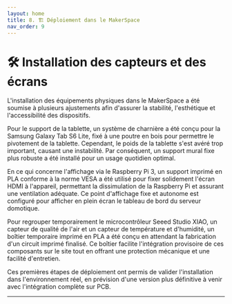 ```yaml
---
layout: home
title: 8. 🏗️ Déploiement dans le MakerSpace
nav_order: 9
---
```


# 🛠️ Installation des capteurs et des écrans

L'installation des équipements physiques dans le MakerSpace a été soumise à plusieurs ajustements afin d'assurer la stabilité, l'esthétique et l'accessibilité des dispositifs.

Pour le support de la tablette, un système de charnière a été conçu pour la Samsung Galaxy Tab S6 Lite, fixé à une poutre en bois pour permettre le pivotement de la tablette. Cependant, le poids de la tablette s'est avéré trop important, causant une instabilité. Par conséquent, un support mural fixe plus robuste a été installé pour un usage quotidien optimal.

En ce qui concerne l'affichage via le Raspberry Pi 3, un support imprimé en PLA conforme à la norme VESA a été utilisé pour fixer solidement l'écran HDMI à l'appareil, permettant la dissimulation de la Raspberry Pi et assurant une ventilation adéquate. Ce point d'affichage fixe et autonome est configuré pour afficher en plein écran le tableau de bord du serveur domotique.

Pour regrouper temporairement le microcontrôleur Seeed Studio XIAO, un capteur de qualité de l'air et un capteur de température et d'humidité, un boîtier temporaire imprimé en PLA a été conçu en attendant la fabrication d'un circuit imprimé finalisé. Ce boîtier facilite l'intégration provisoire de ces composants sur le site tout en offrant une protection mécanique et une facilité d'entretien.

Ces premières étapes de déploiement ont permis de valider l'installation dans l'environnement réel, en prévision d'une version plus définitive à venir avec l'intégration complète sur PCB.

---
